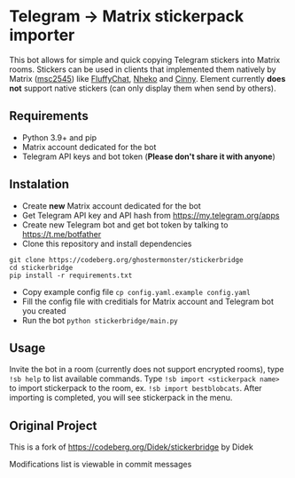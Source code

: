 # Telegram -> Matrix stickerpack importer

This bot allows for simple and quick copying Telegram stickers into Matrix rooms.
Stickers can be used in clients that implemented them natively by Matrix
([msc2545](https://github.com/matrix-org/matrix-spec-proposals/pull/2545))
like [FluffyChat](https://fluffychat.im/), [Nheko](https://nheko-reborn.github.io/) and [Cinny](https://cinny.in/).
Element currently **does not** support native stickers (can only display them when send by others).

## Requirements
- Python 3.9+ and pip
- Matrix account dedicated for the bot
- Telegram API keys and bot token (**Please don't share it with anyone**)

## Instalation
- Create **new** Matrix account dedicated for the bot
- Get Telegram API key and API hash from https://my.telegram.org/apps
- Create new Telegram bot and get bot token by talking to https://t.me/botfather
- Clone this repository and install dependencies
```
git clone https://codeberg.org/ghostermonster/stickerbridge 
cd stickerbridge
pip install -r requirements.txt
```
- Copy example config file ```cp config.yaml.example config.yaml```
- Fill the config file with creditials for Matrix account and Telegram bot you created
- Run the bot ```python stickerbridge/main.py```

## Usage
Invite the bot in a room (currently does not support encrypted rooms), type ```!sb help``` to list available commands.
Type ```!sb import <stickerpack name>``` to import stickerpack to the room, ex. ```!sb import bestblobcats```.
After importing is completed, you will see stickerpack in the menu.

## Original Project
This is a fork of https://codeberg.org/Didek/stickerbridge by Didek

Modifications list is viewable in commit messages
